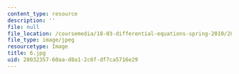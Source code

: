 ```yaml
---
content_type: resource
description: ''
file: null
file_location: /coursemedia/18-03-differential-equations-spring-2010/2803235760aad8a12c6fdf7ca5716e29_6.jpg
file_type: image/jpeg
resourcetype: Image
title: 6.jpg
uid: 28032357-60aa-d8a1-2c6f-df7ca5716e29
---
```


